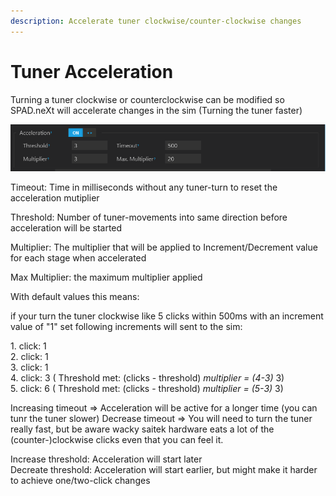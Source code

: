 ```yaml
---
description: Accelerate tuner clockwise/counter-clockwise changes
---
```


# Tuner Acceleration

Turning a tuner clockwise or counterclockwise can be modified so SPAD.neXt will accelerate changes in the sim (Turning the tuner faster)

![Enable Tuner Clockwise/Counter-Clockwise Acceleration](<../.gitbook/assets/grafik (1) (1) (1).png>)

Timeout: Time in milliseconds without any tuner-turn to reset the acceleration mutiplier&#x20;

Threshold: Number of tuner-movements into same direction before acceleration will be started&#x20;

Multiplier: The multiplier that will be applied to Increment/Decrement value for each stage when accelerated&#x20;

Max Multiplier: the maximum multiplier applied

With default values this means:&#x20;

if your turn the tuner clockwise like 5 clicks within 500ms with an increment value of "1" set following increments will sent to the sim:&#x20;

1\. click: 1 \
2\. click: 1 \
3\. click: 1 \
4\. click: 3 ( Threshold met: (clicks - threshold) _multiplier = (4-3)_ 3)\
5\. click: 6 ( Threshold met: (clicks - threshold) _multiplier = (5-3)_ 3)

Increasing timeout => Acceleration will be active for a longer time (you can tunr the tuner slower) Decrease timeout => You will need to turn the tuner really fast, but be aware wacky saitek hardware eats a lot of the (counter-)clockwise clicks even that you can feel it.

Increase threshold: Acceleration will start later \
Decreate threshold: Acceleration will start earlier, but might make it harder to achieve one/two-click changes
